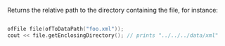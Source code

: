 Returns the relative path to the directory containing the file, for instance:

```cpp

ofFile file(ofToDataPath("foo.xml"));
cout << file.getEnclosingDirectory(); // prints "../../../data/xml"

```
